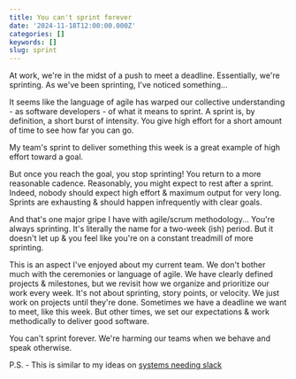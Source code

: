 ```yaml
---
title: You can't sprint forever
date: '2024-11-18T12:00:00.000Z'
categories: []
keywords: []
slug: sprint
---
```


At work, we're in the midst of a push to meet a deadline. Essentially, we're sprinting. As we've been sprinting, I've noticed something...

It seems like the language of agile has warped our collective understanding - as software developers - of what it means to sprint. A sprint is, by definition, a short burst of intensity. You give high effort for a short amount of time to see how far you can go.

My team's sprint to deliver something this week is a great example of high effort toward a goal.

But once you reach the goal, you stop sprinting! You return to a more reasonable cadence. Reasonably, you might expect to rest after a sprint. Indeed, nobody should expect high effort & maximum output for very long. Sprints are exhausting & should happen infrequently with clear goals.

And that's one major gripe I have with agile/scrum methodology... You're always sprinting. It's literally the name for a two-week (ish) period. But it doesn't let up & you feel like you're on a constant treadmill of more sprinting.

This is an aspect I've enjoyed about my current team. We don't bother much with the ceremonies or language of agile. We have clearly defined projects & milestones, but we revisit how we organize and prioritize our work every week. It's not about sprinting, story points, or velocity. We just work on projects until they're done. Sometimes we have a deadline we want to meet, like this week. But other times, we set our expectations & work methodically to deliver good software.

You can't sprint forever. We're harming our teams when we behave and speak otherwise.

P.S. - This is similar to my ideas on [systems needing slack](https://daily.developerpurpose.com/slack/)
